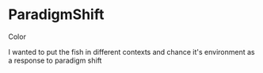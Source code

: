 ParadigmShift
=============

Color 

I wanted to put the fish in different contexts and chance it's environment as a response to paradigm shift
